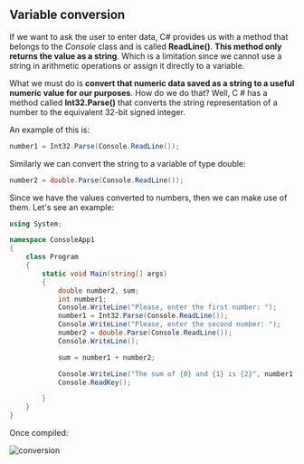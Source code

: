 ## Variable conversion

If we want to ask the user to enter data, C# provides us with a method that belongs to the *Console* class and is called **ReadLine()**. **This method only returns the value as a string**. Which is a limitation since we cannot use a string in arithmetic operations or assign it directly to a variable.

What we must do is **convert that numeric data saved as a string to a useful numeric value for our purposes**. How do we do that? Well, C # has a method called **Int32.Parse()** that converts the string representation of a number to the equivalent 32-bit signed integer.

An example of this is:

``` csharp
number1 = Int32.Parse(Console.ReadLine());
```

Similarly we can convert the string to a variable of type double:

``` csharp
number2 = double.Parse(Console.ReadLine());
```

Since we have the values converted to numbers, then we can make use of them. Let's see an example:

``` csharp
using System;

namespace ConsoleApp1
{
    class Program
    {
        static void Main(string[] args)
        {
            double number2, sum;
            int number1;
            Console.WriteLine("Please, enter the first number: ");
            number1 = Int32.Parse(Console.ReadLine());
            Console.WriteLine("Please, enter the second number: ");
            number2 = double.Parse(Console.ReadLine());
            Console.WriteLine();

            sum = number1 + number2;

            Console.WriteLine("The sum of {0} and {1} is {2}", number1, number2, sum);
            Console.ReadKey();

        }
    }
}
```

Once compiled:

![conversion](https://user-images.githubusercontent.com/59721315/90516816-ed12b380-e13a-11ea-8b12-d0973ebb3bdb.png)


